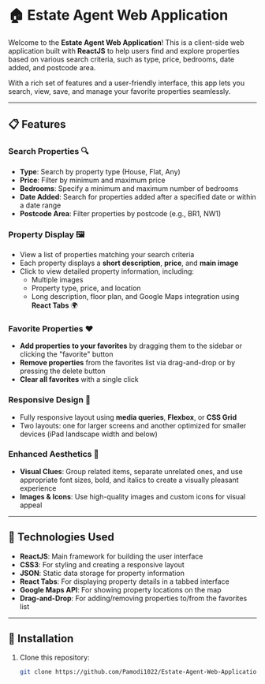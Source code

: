 # 🏠 Estate Agent Web Application

Welcome to the **Estate Agent Web Application**! This is a client-side web application built with **ReactJS** to help users find and explore properties based on various search criteria, such as type, price, bedrooms, date added, and postcode area. 

With a rich set of features and a user-friendly interface, this app lets you search, view, save, and manage your favorite properties seamlessly.

---

## 📋 Features

### Search Properties 🔍
- **Type**: Search by property type (House, Flat, Any)
- **Price**: Filter by minimum and maximum price
- **Bedrooms**: Specify a minimum and maximum number of bedrooms
- **Date Added**: Search for properties added after a specified date or within a date range
- **Postcode Area**: Filter properties by postcode (e.g., BR1, NW1)

### Property Display 🖼️
- View a list of properties matching your search criteria
- Each property displays a **short description**, **price**, and **main image**
- Click to view detailed property information, including:
  - Multiple images
  - Property type, price, and location
  - Long description, floor plan, and Google Maps integration using **React Tabs** 🌍

### Favorite Properties ❤️
- **Add properties to your favorites** by dragging them to the sidebar or clicking the "favorite" button
- **Remove properties** from the favorites list via drag-and-drop or by pressing the delete button
- **Clear all favorites** with a single click

### Responsive Design 📱
- Fully responsive layout using **media queries**, **Flexbox**, or **CSS Grid**
- Two layouts: one for larger screens and another optimized for smaller devices (iPad landscape width and below)

### Enhanced Aesthetics 🎨
- **Visual Clues**: Group related items, separate unrelated ones, and use appropriate font sizes, bold, and italics to create a visually pleasant experience
- **Images & Icons**: Use high-quality images and custom icons for visual appeal

---

## 🔧 Technologies Used
- **ReactJS**: Main framework for building the user interface
- **CSS3**: For styling and creating a responsive layout
- **JSON**: Static data storage for property information
- **React Tabs**: For displaying property details in a tabbed interface
- **Google Maps API**: For showing property locations on the map
- **Drag-and-Drop**: For adding/removing properties to/from the favorites list

---

## 🚀 Installation

1. Clone this repository:
   ```bash
   git clone https://github.com/Pamodi1022/Estate-Agent-Web-Application
